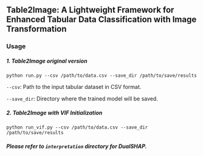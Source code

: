 ## Table2Image: A Lightweight Framework for Enhanced Tabular Data Classification with Image Transformation
### Usage

##### 1. Table2Image original version
```
python run.py --csv /path/to/data.csv --save_dir /path/to/save/results
```

`--csv`: Path to the input tabular dataset in CSV format.

`--save_dir`: Directory where the trained model will be saved.

##### 2. Table2Image with VIF Initialization
```
python run_vif.py --csv /path/to/data.csv --save_dir /path/to/save/results
```

##### Please refer to `interpretation` directory for DualSHAP.
